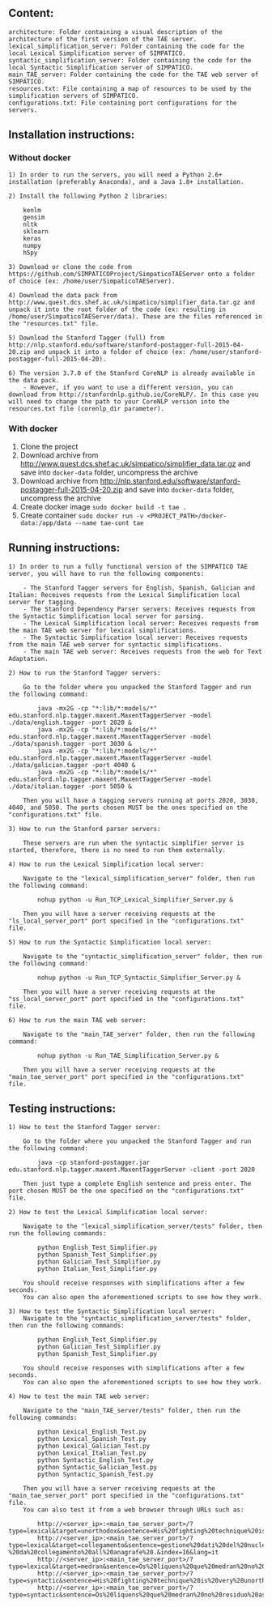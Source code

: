 ## Content:

	architecture: Folder containing a visual description of the architecture of the first version of the TAE server.
	lexical_simplification_server: Folder containing the code for the local Lexical Simplification server of SIMPATICO.
	syntactic_simplification_server: Folder containing the code for the local Syntactic Simplification server of SIMPATICO.
	main_TAE_server: Folder containing the code for the TAE web server of SIMPATICO.
	resources.txt: File containing a map of resources to be used by the simplification servers of SIMPATICO.
	configurations.txt: File containing port configurations for the servers.

## Installation instructions:

### Without docker
	1) In order to run the servers, you will need a Python 2.6+ installation (preferably Anaconda), and a Java 1.8+ installation.

	2) Install the following Python 2 libraries:

		kenlm
		gensim
		nltk
		sklearn
		keras
		numpy
		h5py
	
	3) Download or clone the code from https://github.com/SIMPATICOProject/SimpaticoTAEServer onto a folder of choice (ex: /home/user/SimpaticoTAEServer).
	
	4) Download the data pack from http://www.quest.dcs.shef.ac.uk/simpatico/simplifier_data.tar.gz and unpack it into the root folder of the code (ex: resulting in /home/user/SimpaticoTAEServer/data). These are the files referenced in the "resources.txt" file.
	
	5) Download the Stanford Tagger (full) from http://nlp.stanford.edu/software/stanford-postagger-full-2015-04-20.zip and unpack it into a folder of choice (ex: /home/user/stanford-postagger-full-2015-04-20).
	
	6) The version 3.7.0 of the Stanford CoreNLP is already available in the data pack. 
		- However, if you want to use a different version, you can download from http://stanfordnlp.github.io/CoreNLP/. In this case you will need to change the path to your CoreNLP version into the resources.txt file (corenlp_dir parameter).

### With docker
1. Clone the project
2. Download archive from http://www.quest.dcs.shef.ac.uk/simpatico/simplifier_data.tar.gz and save into `docker-data` folder, uncompress the archive
3. Download archive from http://nlp.stanford.edu/software/stanford-postagger-full-2015-04-20.zip and save into `docker-data` folder, uncompress the archive
4. Create docker image `sudo docker build -t tae .`
5. Create container `sudo docker run -v <PROJECT_PATH>/docker-data:/app/data --name tae-cont tae`

## Running instructions:

	1) In order to run a fully functional version of the SIMPATICO TAE server, you will have to run the following components:
	
		- The Stanford Tagger servers for English, Spanish, Galician and Italian: Receives requests from the Lexical Simplification local server for tagging.
		- The Stanford Dependency Parser servers: Receives requests from the Syntactic Simplification local server for parsing.
		- The Lexical Simplification local server: Receives requests from the main TAE web server for lexical simplifications.
		- The Syntactic Simplification local server: Receives requests from the main TAE web server for syntactic simplifications.
		- The main TAE web server: Receives requests from the web for Text Adaptation.
		
	2) How to run the Stanford Tagger servers:
	
		Go to the folder where you unpacked the Stanford Tagger and run the following command:
		
			java -mx2G -cp "*:lib/*:models/*" edu.stanford.nlp.tagger.maxent.MaxentTaggerServer -model ./data/english.tagger -port 2020 &
			java -mx2G -cp "*:lib/*:models/*" edu.stanford.nlp.tagger.maxent.MaxentTaggerServer -model ./data/spanish.tagger -port 3030 &
			java -mx2G -cp "*:lib/*:models/*" edu.stanford.nlp.tagger.maxent.MaxentTaggerServer -model ./data/galician.tagger -port 4040 &
			java -mx2G -cp "*:lib/*:models/*" edu.stanford.nlp.tagger.maxent.MaxentTaggerServer -model ./data/italian.tagger -port 5050 &
			
		Then you will have a tagging servers running at ports 2020, 3030, 4040, and 5050. The ports chosen MUST be the ones specified on the "configurations.txt" file.
		
	3) How to run the Stanford parser servers:
	
		These servers are run when the syntactic simplifier server is started, therefore, there is no need to run them externally.
	
	4) How to run the Lexical Simplification local server:
	
		Navigate to the "lexical_simplification_server" folder, then run the following command:
			
			nohup python -u Run_TCP_Lexical_Simplifier_Server.py &
			
		Then you will have a server receiving requests at the "ls_local_server_port" port specified in the "configurations.txt" file.
		
	5) How to run the Syntactic Simplification local server:
	
		Navigate to the "syntactic_simplification_server" folder, then run the following command:
		
			nohup python -u Run_TCP_Syntactic_Simplifier_Server.py &
			
		Then you will have a server receiving requests at the "ss_local_server_port" port specified in the "configurations.txt" file.
	
	6) How to run the main TAE web server:
	
		Navigate to the "main_TAE_server" folder, then run the following command:
		
			nohup python -u Run_TAE_Simplification_Server.py &
		
		Then you will have a server receiving requests at the "main_tae_server_port" port specified in the "configurations.txt" file.
		
## Testing instructions:

	1) How to test the Stanford Tagger server:
	
		Go to the folder where you unpacked the Stanford Tagger and run the following command:
		
			java -cp stanford-postagger.jar edu.stanford.nlp.tagger.maxent.MaxentTaggerServer -client -port 2020
			
		Then just type a complete English sentence and press enter. The port chosen MUST be the one specified on the "configurations.txt" file.
			
	2) How to test the Lexical Simplification local server:
	
		Navigate to the "lexical_simplification_server/tests" folder, then run the following commands:
			
			python English_Test_Simplifier.py
			python Spanish_Test_Simplifier.py
			python Galician_Test_Simplifier.py
			python Italian_Test_Simplifier.py
			
		You should receive responses with simplifications after a few seconds.
		You can also open the aforementioned scripts to see how they work.
		
	3) How to test the Syntactic Simplification local server:
		Navigate to the "syntactic_simplification_server/tests" folder, then run the following commands:
			
			python English_Test_Simplifier.py
			python Galician_Test_Simplifier.py
			python Spanish_Test_Simplifier.py
			
		You should receive responses with simplifications after a few seconds.
		You can also open the aforementioned scripts to see how they work.
	
	4) How to test the main TAE web server:
	
		Navigate to the "main_TAE_server/tests" folder, then run the following commands:
		
			python Lexical_English_Test.py
			python Lexical_Spanish_Test.py
			python Lexical_Galician_Test.py
			python Lexical_Italian_Test.py
			python Syntactic_English_Test.py
			python Syntactic_Galician_Test.py
			python Syntactic_Spanish_Test.py
		
		Then you will have a server receiving requests at the "main_tae_server_port" port specified in the "configurations.txt" file.
		You can also test it from a web browser through URLs such as:
		
			http://<server_ip>:<main_tae_server_port>/?type=lexical&target=unorthodox&sentence=His%20fighting%20technique%20is%20very%20unorthodox%20.&index=5&lang=en
			http://<server_ip>:<main_tae_server_port>/?type=lexical&target=collegamento&sentence=gestione%20dati%20del%20nucleo%20familiare%20in%20caso%20di%20casa%20famiglia%20(%20nucleo%20familiare%20)%20-%20da%20collegamento%20all%20anagrafe%20.&index=16&lang=it
			http://<server_ip>:<main_tae_server_port>/?type=lexical&target=medran&sentence=Os%20líquens%20que%20medran%20no%20residuo%20asfáltico%20suxiren%20a%20sua%20.&index=3&lang=spanish
			http://<server_ip>:<main_tae_server_port>/?type=syntactic&sentence=His%20fighting%20technique%20is%20very%20unorthodox%20.
			http://<server_ip>:<main_tae_server_port>/?type=syntactic&sentence=Os%20líquens%20que%20medran%20no%20residuo%20asfáltico%20suxiren%20a%20sua%20.

